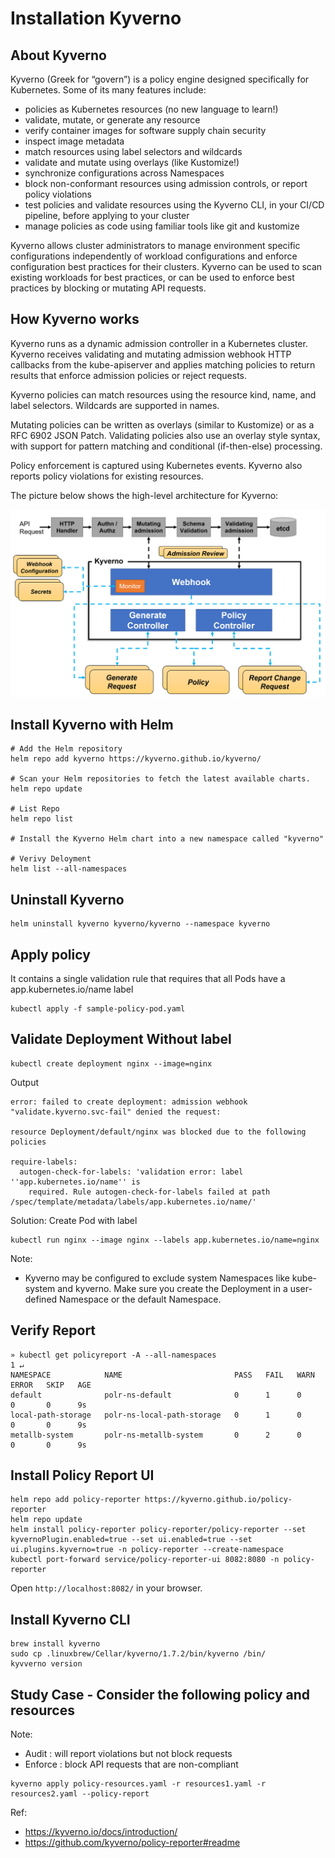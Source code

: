 # Installation Kyverno

## About Kyverno
Kyverno (Greek for “govern”) is a policy engine designed specifically for Kubernetes. Some of its many features include:

- policies as Kubernetes resources (no new language to learn!)
- validate, mutate, or generate any resource
- verify container images for software supply chain security
- inspect image metadata
- match resources using label selectors and wildcards
- validate and mutate using overlays (like Kustomize!)
- synchronize configurations across Namespaces
- block non-conformant resources using admission controls, or report policy violations
- test policies and validate resources using the Kyverno CLI, in your CI/CD pipeline, before applying to your cluster
- manage policies as code using familiar tools like git and kustomize

Kyverno allows cluster administrators to manage environment specific configurations independently of workload configurations and enforce configuration best practices for their clusters. Kyverno can be used to scan existing workloads for best practices, or can be used to enforce best practices by blocking or mutating API requests.

## How Kyverno works 

Kyverno runs as a dynamic admission controller in a Kubernetes cluster. Kyverno receives validating and mutating admission webhook HTTP callbacks from the kube-apiserver and applies matching policies to return results that enforce admission policies or reject requests.

Kyverno policies can match resources using the resource kind, name, and label selectors. Wildcards are supported in names.

Mutating policies can be written as overlays (similar to Kustomize) or as a RFC 6902 JSON Patch. Validating policies also use an overlay style syntax, with support for pattern matching and conditional (if-then-else) processing.

Policy enforcement is captured using Kubernetes events. Kyverno also reports policy violations for existing resources.

The picture below shows the high-level architecture for Kyverno:

![Kyverno](gambar/kyverno-architecture.png)

## Install Kyverno with Helm
```
# Add the Helm repository
helm repo add kyverno https://kyverno.github.io/kyverno/

# Scan your Helm repositories to fetch the latest available charts.
helm repo update

# List Repo
helm repo list

# Install the Kyverno Helm chart into a new namespace called "kyverno"

# Verivy Deloyment
helm list --all-namespaces
```

## Uninstall Kyverno
```
helm uninstall kyverno kyverno/kyverno --namespace kyverno
```

## Apply policy
It contains a single validation rule that requires that all Pods have a app.kubernetes.io/name label

```
kubectl apply -f sample-policy-pod.yaml
```

## Validate Deployment Without label
```
kubectl create deployment nginx --image=nginx
```
Output
```
error: failed to create deployment: admission webhook "validate.kyverno.svc-fail" denied the request: 

resource Deployment/default/nginx was blocked due to the following policies

require-labels:
  autogen-check-for-labels: 'validation error: label ''app.kubernetes.io/name'' is
    required. Rule autogen-check-for-labels failed at path /spec/template/metadata/labels/app.kubernetes.io/name/'
```
Solution: Create Pod with label
```
kubectl run nginx --image nginx --labels app.kubernetes.io/name=nginx
```
Note:
- Kyverno may be configured to exclude system Namespaces like kube-system and kyverno. Make sure you create the Deployment in a user-defined Namespace or the default Namespace. 

## Verify Report
```
» kubectl get policyreport -A --all-namespaces                                                           1 ↵ 
NAMESPACE            NAME                         PASS   FAIL   WARN   ERROR   SKIP   AGE
default              polr-ns-default              0      1      0      0       0      9s
local-path-storage   polr-ns-local-path-storage   0      1      0      0       0      9s
metallb-system       polr-ns-metallb-system       0      2      0      0       0      9s
```

## Install Policy Report UI
```
helm repo add policy-reporter https://kyverno.github.io/policy-reporter
helm repo update
helm install policy-reporter policy-reporter/policy-reporter --set kyvernoPlugin.enabled=true --set ui.enabled=true --set ui.plugins.kyverno=true -n policy-reporter --create-namespace
kubectl port-forward service/policy-reporter-ui 8082:8080 -n policy-reporter
```
Open `http://localhost:8082/` in your browser.

## Install Kyverno CLI
```
brew install kyverno
sudo cp .linuxbrew/Cellar/kyverno/1.7.2/bin/kyverno /bin/
kyvverno version
```

## Study Case - Consider the following policy and resources
Note:
- Audit   : will report violations but not block requests
- Enforce : block API requests that are non-compliant
```
kyverno apply policy-resources.yaml -r resources1.yaml -r resources2.yaml --policy-report
```

Ref:
- https://kyverno.io/docs/introduction/
- https://github.com/kyverno/policy-reporter#readme
